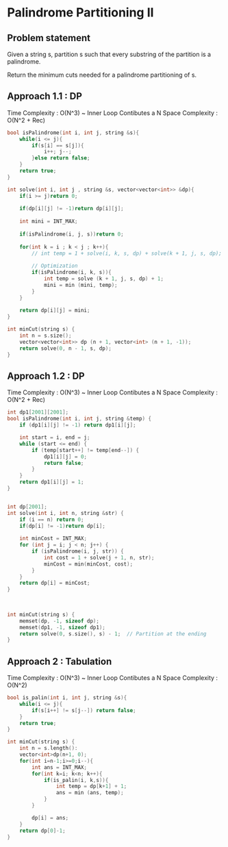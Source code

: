 # Palindrome Partitioning II

## Problem statement 

Given a string s, partition s such that every substring of the partition is a palindrome.

Return the minimum cuts needed for a palindrome partitioning of s.

## Approach 1.1 : DP

Time Complexity : O(N^3) ~ Inner Loop Contibutes a N
Space Complexity : O(N^2 + Rec)

```cpp
bool isPalindrome(int i, int j, string &s){        
    while(i <= j){
        if(s[i] == s[j]){
            i++; j--;
        }else return false;
    }
    return true;
}

int solve(int i, int j , string &s, vector<vector<int>> &dp){
    if(i >= j)return 0;
    
    if(dp[i][j] != -1)return dp[i][j];
    
    int mini = INT_MAX;
    
    if(isPalindrome(i, j, s))return 0;
    
    for(int k = i ; k < j ; k++){
        // int temp = 1 + solve(i, k, s, dp) + solve(k + 1, j, s, dp);
        
        // Optimization
        if(isPalindrome(i, k, s)){                         
            int temp = solve (k + 1, j, s, dp) + 1;
            mini = min (mini, temp);
        }            
    }
    
    return dp[i][j] = mini;
}

int minCut(string s) {
    int n = s.size();
    vector<vector<int>> dp (n + 1, vector<int> (n + 1, -1));
    return solve(0, n - 1, s, dp);
}
```

## Approach 1.2 : DP

Time Complexity : O(N^3) ~ Inner Loop Contibutes a N
Space Complexity : O(N^2 + Rec)

```cpp
int dp1[2001][2001];
bool isPalindrome(int i, int j, string &temp) {
    if (dp1[i][j] != -1) return dp1[i][j];

    int start = i, end = j;  
    while (start <= end) {
        if (temp[start++] != temp[end--]) {
            dp1[i][j] = 0;
            return false;  
        }
    }
    return dp1[i][j] = 1;
}


int dp[2001];
int solve(int i, int n, string &str) {
    if (i == n) return 0;
    if(dp[i] != -1)return dp[i];
    
    int minCost = INT_MAX;
    for (int j = i; j < n; j++) {
        if (isPalindrome(i, j, str)) {
            int cost = 1 + solve(j + 1, n, str);
            minCost = min(minCost, cost);
        }
    }
    return dp[i] = minCost;
}
    
            

int minCut(string s) {
    memset(dp, -1, sizeof dp);
    memset(dp1, -1, sizeof dp1);
    return solve(0, s.size(), s) - 1;  // Partition at the ending
}
```

## Approach 2 : Tabulation

Time Complexity : O(N^3) ~ Inner Loop Contibutes a N
Space Complexity : O(N^2)

```cpp
bool is_palin(int i, int j, string &s){
    while(i <= j){
        if(s[i++] != s[j--]) return false;
    } 
    return true;
}

int minCut(string s) {
    int n = s.length():
    vector<int>dp(n+1, 0);
    for(int i=n-1;i>=0;i--){
        int ans = INT_MAX;
        for(int k=i; k<n; k++){
            if(is_palin(i, k,s)){                         
                int temp = dp[k+1] + 1;
                ans = min (ans, temp);
            }
        }

        dp[i] = ans;
    }
    return dp[0]-1;
}
```